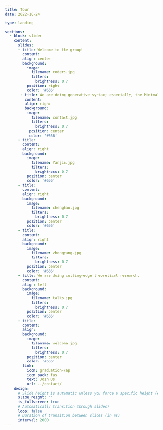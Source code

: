 ```yaml
---
title: Tour
date: 2022-10-24

type: landing

sections:
  - block: slider
    content:
      slides:
      - title: Welcome to the group!
        content: 
        align: center
        background:
          image:
            filename: coders.jpg
            filters:
              brightness: 0.7
          position: right
          color: '#666'
       - title: We are doing generative syntax; especially, the Minimalist Program.
         content:
         align: right
         background:
          image:
            filename: contact.jpg
            filters:
              brightness: 0.7
           position: center
           color: '#666'
      - title:
        content:
        align: right
        background:
          image:
            filename: Yanjin.jpg
            filters:
              brightness: 0.7
          position: center
          color: '#666'
      - title:
        content:
        align: right
        background:
          image:
            filename: chenghao.jpg
            filters:
              brightness: 0.7
          position: center
          color: '#666'
      - title:
        content:
        align: right
        background:
          image:
            filename: zhongyang.jpg
            filters:
              brightness: 0.7
          position: center
          color: '#666'
      - title: We are doing cutting-edge theoretical research.
        content:
        align: left
        background:
          image:
            filename: talks.jpg
            filters:
              brightness: 0.7
          position: center
          color: '#666'
      - title:
        content:
        align:
        background:
          image:
            filename: welcome.jpg
            filters:
              brightness: 0.7
          position: center
          color: '#666'
        link:
          icon: graduation-cap
          icon_pack: fas
          text: Join Us
          url: ../contact/
    design:
      # Slide height is automatic unless you force a specific height (e.g. '400px')
      slide_height: ''
      is_fullscreen: true
      # Automatically transition through slides?
      loop: false
      # Duration of transition between slides (in ms)
      interval: 2000
---
```


